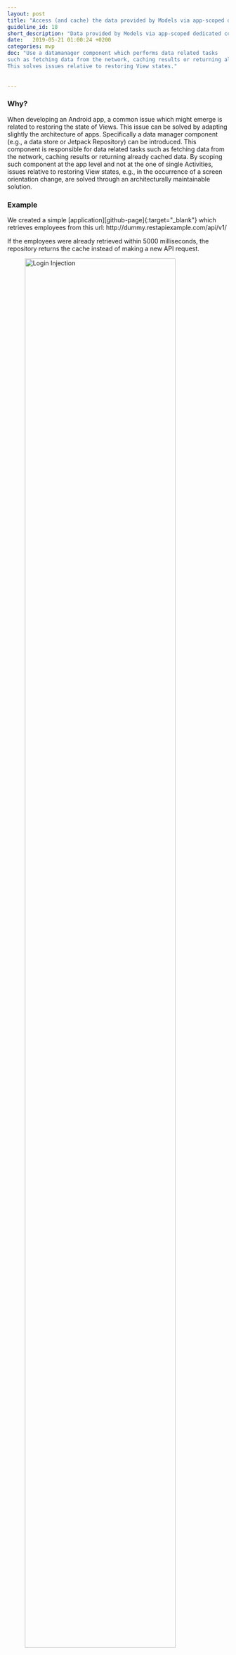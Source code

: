 ```yaml
---
layout: post
title: "Access (and cache) the data provided by Models via app-scoped dedicated components."
guideline_id: 18
short_description: "Data provided by Models via app-scoped dedicated components."
date:   2019-05-21 01:00:24 +0200
categories: mvp
doc: "Use a datamanager component which performs data related tasks 
such as fetching data from the network, caching results or returning already cached data.
This solves issues relative to restoring View states."
      
      
---
```

<h3>Why?</h3>
When developing an Android app, a common issue which might
emerge is related to restoring the state of Views. This issue
can be solved by adapting slightly the architecture of apps.
Specifically a data manager component (e.g., a data store or
Jetpack Repository) can be introduced. This component is
responsible for data related tasks such as fetching data from the
network, caching results or returning already cached data. By
scoping such component at the app level and not at the one of
single Activities, issues relative to restoring View states, e.g.,
in the occurrence of a screen orientation change, are solved
through an architecturally maintainable solution.


<h3>Example</h3>
We created a simple [application][github-page]{:target="_blank"} which retrieves employees from this url: http://dummy.restapiexample.com/api/v1/

If the employees were already retrieved within 5000 milliseconds, the repository returns the 
cache instead of making a new API request.	

<figure>
  <img src="/assets/BossApplication_lifecycle.png" alt="Login Injection" width="90%">
</figure>

In the mainActivity when the button is clicked, the function showEmployees is called from the 
MainPresenter. 

<script src="https://gist.github.com/Geertdepont/64ab029fdf46c051eae227887eec24cf.js"></script>

The MainPresenter then asks the repository to show the users, which it will listen to with using 
the onSuccess or onError function. 

<script src="https://gist.github.com/Geertdepont/e8e9996406425a39462b5f03ec0896ff.js"></script>

The repository contains a EmployeeService which makes API requests and a 
EmployeeCache. 

https://gist.github.com/Geertdepont/6ecccdffb113b1b2e581775384f4bc6c

When the getList() function from the Repository is called.
It checks if the cache is still valid. That is if the data was recently updated and not null.

<script src="https://gist.github.com/Geertdepont/e484aa2688cac63a9284cc156da2a000.js"></script>

If not, then a new listener is created. Which is used during the API request.

<script src="https://gist.github.com/Geertdepont/6ecccdffb113b1b2e581775384f4bc6c.js"></script>

This results in a faster response. If this data was stored in the MainActivity and
this activity would be destroyed, the data would be lost. 
To retrieve the data again a new request would have to be performed, which results in a bad user experience.

Check out the [Github page][github-page]{:target="_blank"} to view the complete repository.

<a href="https://github.com/Geertdepont/bachelor_thesis/tree/master/Bossapplication" target="_blank"target="_blank"><button type="button" class="btn btn-primary btn-icon-right">Go to the github page</button></a>


This guideline was extracted from:
<table id="guidelinelinks">
  <tr>
    <th>Id</th>
    <th>Guideline</th>
    <th>URL</th>
  </tr>
    <tr>
      <td>185</td>
      <td>Provide a cache for the Model to restore the View state. In my opinion, solving the “restore state” problem requires adapting a bit the app architecture. A great solution in line with this thoughts was proposed in this article. Basically, the author suggests caching network results using an interface like a Repository or anything with the aim to manage data, scoped to the application and not to the Activity (so that it can survive to orientation changes).</td>
     <td><a href="https://medium.com/@cervonefrancesco/model-view-presenter-android-guidelines-94970b430ddf" target="_blank">https://medium.com/@cervonefrancesco/model-view-presenter-android-guidelines-94970b430ddf</a></td>
    </tr> 
    <tr>
      <td>211</td>
      <td>In conclusion I feel that the simplest way to work with data is to have an Activity/Fragment/View which owns a Presenter. That Presenter can request data from an app scoped Store which can either fetch new data or return cached data.</td>
     <td><a href="https://hackernoon.com/presenters-are-not-for-persisting-f537a2cc7962" target="_blank">https://hackernoon.com/presenters-are-not-for-persisting-f537a2cc7962</a></td>
    </tr> 
    <tr>
      <td>209</td>
      <td>Writing the storage layer: This is where our repository gets implemented. All the database specific code should come here.</td>
     <td><a href="https://medium.com/@dmilicic/a-detailed-guide-on-developing-android-apps-using-the-clean-architecture-pattern-d38d71e94029" target="_blank"></a></td>
    </tr> 

</table>

[github-page]: https://github.com/Geertdepont/bachelor_thesis/tree/master/Bossapplication